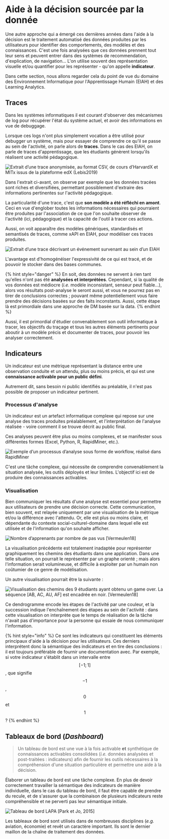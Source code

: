 # Aide à la décision sourcée par la donnée

Une autre approche qui a émergé ces dernières années dans l'aide à la décision est le traitement automatisé des données produites par les utilisateurs pour identifier des comportements, des modèles et des connaissances. C'est une fois analysées que ces données prennent tout leur sens et peuvent entrer dans des systèmes de recommendation, d'explication, de navigation... L'on utilise souvent des représentation visuelle et/ou quantifier pour les représenter - qu'on appelle **indicateur**.

Dans cette section, nous allons regarder cela du point de vue du domaine des Environnement Informatique pour l'Apprentissage Humain (EIAH) et des Learning Analytics.

## Traces
Dans les systèmes informatiques il est courant d'observer des mécanismes de log pour récupérer l'état du système actuel, et avoir des informations en vue de debuggage.

Lorsque ces logs n'ont plus simplement vocation a être utilisé pour debugger un système, mais pour essayer de comprendre ce qu'il se passe au sein de l'activité, on parle alors de **traces**. Dans le cas des EIAH, on parle de traces d'apprentissage, que les étudiants génèrent lorsqu'ils réalisent une activité pédagogique.

![Extrait d’une trace anonymisée, au format CSV, de cours d’HarvardX et MITx issus de la plateforme edX (Lebis2019)](assets/harvard_trace_example.png)

Dans l'extrait ci-avant, on observe par exemple que les données tracées sont riches et diversifiées, permettant possiblement d'extraire des informations pertinentes sur l'activité pédagogique.

La particularité d'une trace, c'est que **son modèle a été réfléchi en amont**. Ceci en vue d'englober toutes les informations nécessaires qui pourraient être produites par l'association de ce que l'on souhaite observer de l'activité (ici, pédagogique) et la capacité de l'outil à tracer ces actions.

Aussi, on voit apparaître des modèles génériques, standardisés et semantisés  de traces, comme xAPI en EIAH, pour modéliser ces traces produites.

![Extrait  d’une  trace  décrivant  un  événement  survenant  au  sein  d’un  EIAH](assets/trace_xAPI_inputleveled.png)

L'avantage est d'homogénéiser l'expressivité de ce qui est tracé, et de pouvoir le stocker dans des bases communes.

{% hint style="danger" %}
En soit, des données ne servent à rien tant qu'elles n'ont pas été **analysées et interprétées**. Cependant, si la qualité de vos données est médiocre (*i.e.* modèle inconsistant, senseur peut fiable...), alors vos résultats post-analyse le seront aussi, et vous ne pourrez pas en tirer de conclusions correctes ; pouvant même potentiellement vous faire prendre des décisions basées sur des faits inconstants. Aussi, cette étape là est primordiale dans une approche de DM basée sur la data.
{% endhint %}

Aussi, il est primordial d'étudier convenablement son outil informatique à tracer, les objectifs du traçage et tous les autres éléments pertinents pour aboutir à un modèle précis et documenter de traces, pour pouvoir les analyser correctement.

## Indicateurs

Un indicateur est une métrique représentant la distance entre une observation conduite et un attendu, plus ou moins précis, et qui est une **connaissance activable pour un public défini**.

Autrement dit, sans besoin ni public identifiés au préalable, il n'est pas possible de proposer un indicateur pertinent.

### Processus d'analyse

Un indicateur est un artefact informatique complexe qui repose sur une analyse des traces produites préalablement, et l'interprétation de l'analyse réalisée - voire comment il se trouve décrit au public final.

Ces analyses peuvent être plus ou moins complexes, et se manifester sous différentes formes (Excel, Python, R, RapidMiner, etc.).

![Exemple d’un processus d’analyse sous forme de workflow, réalisé dans RapidMiner](assets/rapidminer2.png)

C'est une tâche complexe, qui nécessite de comprendre convenablement la situation analysée, les outils déployés et leur limites. L'objectif ici est de produire des connaissances activables.

### Visualisation

Bien communiquer les résultats d'une analyse est essentiel pour permettre aux utilisateurs de prendre une décision correcte. Cette communication, bien souvent, est relayée uniquement par une visualisation de la métrique et/ou la différence avec l'attendu. Or, elle est plus ou moins claire, et dépendante du contexte social-culturel-domaine dans lequel elle est utilisée et de l'information qu'on souhaite afficher.

![Nombre d’apprenants par nombre de pas vus [Vermeulen18]](assets/indic1.png)

La visualisation précédente est totalement inadaptée pour représenter graphiquement les chemins des étudiants dans une application. Dans une telle situation, on pourrait le représenter par un graphe orienté ; mais alors l'information serait volumineuse, et difficile à exploiter par un humain non coûtumier de ce genre de modélisation.

Un autre visualisation pourrait être la suivante :

![Visualisation des chemins des 9 étudiants ayant obtenu un game over. La séquence [AB, AC, AU, AF] est encadrée en noir. [Vermeulen18]](assets/indic2.png)

Ce dendrogramme encode les étapes de l'activité par une couleur, et la succession indique l'enchaînement des étapes au sein de l'activité : dans cette visualisation on interprète que le temps de réalisation de la tâche n'avait pas d'importance pour la personne qui essaie de nous communiquer l'information.

{% hint style="info" %}
Ce sont les indicateurs qui constituent les éléments principaux d'aide à la décision pour les utilisateurs. Ces derniers interprétent donc la sémantique des indicateurs et en tire des conclusions : il est toujours préférable de fournir une documentation avec. Par exemple, si votre indicateur s'établit dans un intervalle entre $$[-1;1]$$, que signifie  $$-1$$, $$0$$ et $$1$$ ?
{% endhint %}

## Tableaux de bord (*Dashboard*)

> Un tableau de bord est une vue à la fois activable **et** synthétique de connaissances activables consolidées (*i.e.* données analysées et post-traitées : indicateurs) afin de fournir les outils nécessaires à la compréhension d'une situation particulière et permettre une aide à la décision.

Élaborer un tableau de bord est une tâche complexe. En plus de devoir correctement travailler la sémantique des indicateurs de manière individuelle, dans le cas du tableau de bord, il faut être capable de prendre du recule, et de s'assurer que la combinaison de plusieurs indicateurs reste compréhensible et ne perverti pas leur sémantique initiale.

![Tableau de bord LAPA [Park et Jo, 2015]](assets/dashboard.png)

Les tableaux de bord sont utilisés dans de nombreuses disciplines (*e.g.* aviation, économie) et revêt un caractère important. Ils sont le dernier maillon de la chaîne de traitement des données.